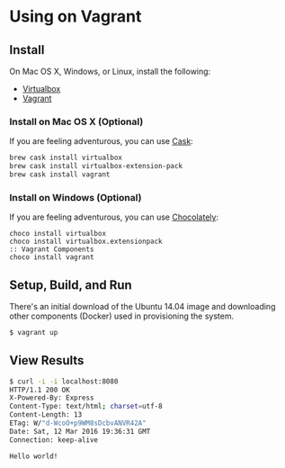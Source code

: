 # **Using on Vagrant**

## **Install**

On Mac OS X, Windows, or Linux, install the following:
   * [Virtualbox](https://www.virtualbox.org/wiki/Downloads)
   * [Vagrant](https://www.vagrantup.com/)

### **Install on Mac OS X (Optional)**

If you are feeling adventurous, you can use [Cask](https://caskroom.github.io/):
```bash
brew cask install virtualbox
brew cask install virtualbox-extension-pack
brew cask install vagrant
```

### **Install on Windows (Optional)**

If you are feeling adventurous, you can use [Chocolately](https://chocolatey.org/):

```batch
choco install virtualbox
choco install virtualbox.extensionpack
:: Vagrant Components
choco install vagrant
```

## **Setup, Build, and Run**

There's an initial download of the Ubuntu 14.04 image and downloading other components (Docker) used in provisioning the system.

```bash
$ vagrant up
```

## **View Results**


```bash
$ curl -i -i localhost:8080
HTTP/1.1 200 OK
X-Powered-By: Express
Content-Type: text/html; charset=utf-8
Content-Length: 13
ETag: W/"d-WcoO+p9WM8sDcbvANVR42A"
Date: Sat, 12 Mar 2016 19:36:31 GMT
Connection: keep-alive

Hello world!
```
